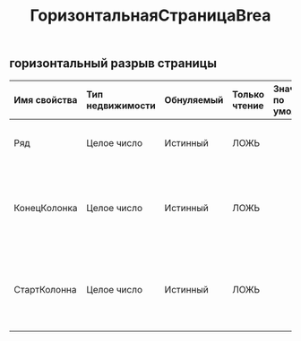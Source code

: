 ﻿---
title: ГоризонтальнаяСтраницаBrea
second_title: Aspose.Cells Cloud Documen
type: docs
url: /ru/specification/model/horizontalpagebreak/
description: "Aspose.Cells Спецификация облачной модели: HorizontalPageBreak. Легко обрабатывайте Excel и другие документы электронных таблиц с помощью таких функций, как открытие, создание, редактирование, разделение, слияние, сравнение и преобразование."
weight: 50
---
## **горизонтальный разрыв страницы**

 

| Имя свойства| Тип недвижимости| Обнуляемый| Только чтение| Значение по умолчанию| Описание|
|:- |:- |:- |:- |:- |:- |
| Ряд| Целое число| Истинный| ЛОЖЬ|| Получает индекс строки, отсчитываемый от нуля.|
| КонецКолонка| Целое число| Истинный| ЛОЖЬ|| Получает индекс конечного столбца этого горизонтального разрыва страницы.|
| СтартКолонна| Целое число| Истинный| ЛОЖЬ|| Получает индекс начального столбца этого горизонтального разрыва страницы.|

